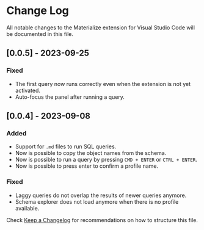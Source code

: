 # Change Log

All notable changes to the Materialize extension for Visual Studio Code will be documented in this file.

## [0.0.5] - 2023-09-25

### Fixed
- The first query now runs correctly even when the extension is not yet activated.
- Auto-focus the panel after running a query.

## [0.0.4] - 2023-09-08

### Added
- Support for `.md` files to run SQL queries.
- Now is possible to copy the object names from the schema.
- Now is possible to run a query by pressing `CMD + ENTER` or `CTRL + ENTER`.
- Now is possible to press enter to confirm a profile name.

### Fixed
- Laggy queries do not overlap the results of newer queries anymore.
- Schema explorer does not load anymore when there is no profile available.

Check [Keep a Changelog](http://keepachangelog.com/) for recommendations on how to structure this file.
